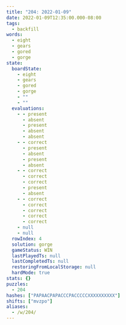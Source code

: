 ```yaml
---
title: "204: 2022-01-09"
date: 2022-01-09T12:35:00.000-08:00
tags:
  - backfill
words:
  - eight
  - gears
  - gored
  - gorge
state:
  boardState:
    - eight
    - gears
    - gored
    - gorge
    - ""
    - ""
  evaluations:
    - - present
      - absent
      - present
      - absent
      - absent
    - - correct
      - present
      - absent
      - present
      - absent
    - - correct
      - correct
      - correct
      - present
      - absent
    - - correct
      - correct
      - correct
      - correct
      - correct
    - null
    - null
  rowIndex: 4
  solution: gorge
  gameStatus: WIN
  lastPlayedTs: null
  lastCompletedTs: null
  restoringFromLocalStorage: null
  hardMode: true
stats: {}
puzzles:
  - 204
hashes: ["PAPAACPAPACCCPACCCCCXXXXXXXXXX"]
shifts: ["mvzpo"]
aliases:
  - /w/204/
---
```

<!-- more -->
